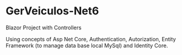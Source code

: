# GerVeiculos-Net6
Blazor Project with Controllers

Using concepts of Asp Net Core, Authentication, Autorization, Entity Framework (to manage data base local MySql) and Identity Core.
